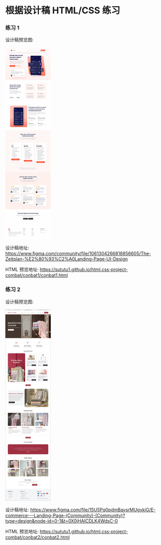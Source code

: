# 根据设计稿 HTML/CSS 练习

### 练习 1

设计稿预览图: 

<img src="./conbat1/conbat1.jpg" height="600px" >


设计稿地址: https://www.figma.com/community/file/1061304266818856605/The-Zeitplan-%E2%80%93%C2%A0Landing-Page-UI-Design



HTML 预览地址: https://sututu1.github.io/html.css-project-combat/conbat1/conbat1.html


### 练习 2

设计稿预览图: 

<img src="./conbat2/conbat2.jpg" height="600px" >

设计稿地址: https://www.figma.com/file/15U5Pq0pdmBaysrMUgykiG/E-commerce---Landing-Page-(Community)-(Community)?type=design&node-id=0-1&t=0X0jHAICDLK4WdsC-0

HTML 预览地址: https://sututu1.github.io/html.css-project-combat/conbat2/conbat2.html























